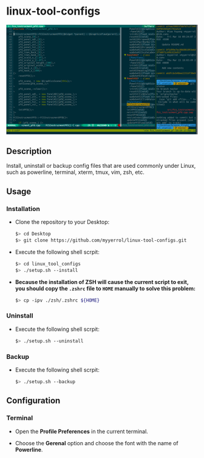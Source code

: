 # linux-tool-configs

![](.images/screenshot.png)

## Description

Install, uninstall or backup config files that are used commonly under Linux, such as powerline, terminal, xterm, tmux, vim, zsh, etc.

## Usage

### Installation

- Clone the repository to your Desktop:

  ```bash
  $> cd Desktop
  $> git clone https://github.com/myyerrol/linux-tool-configs.git
  ```

- Execute the following shell scrpit:

  ```bash
  $> cd linux_tool_configs
  $> ./setup.sh --install
  ```

- **Because the installation of ZSH will cause the current script to exit, you should copy the `.zshrc` file to `HOME` manually to solve this problem:**

  ```bash
  $> cp -ipv ./zsh/.zshrc ${HOME}
  ```

### Uninstall

- Execute the following shell scrpit:

  ```bash
  $> ./setup.sh --uninstall
  ```

### Backup

- Execute the following shell scrpit:

  ```bash
  $> ./setup.sh --backup
  ```

## Configuration

### Terminal

- Open the **Profile Preferences** in the current terminal.

- Choose the **Gerenal** option and choose the font with the name of **Powerline**.
